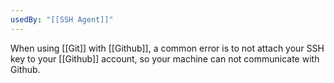 ```yaml
---
usedBy: "[[SSH Agent]]"
---
```

When using [[Git]] with [[Github]], a common error is to not attach your SSH key to your [[Github]] account, so your machine can not communicate with Github. 
